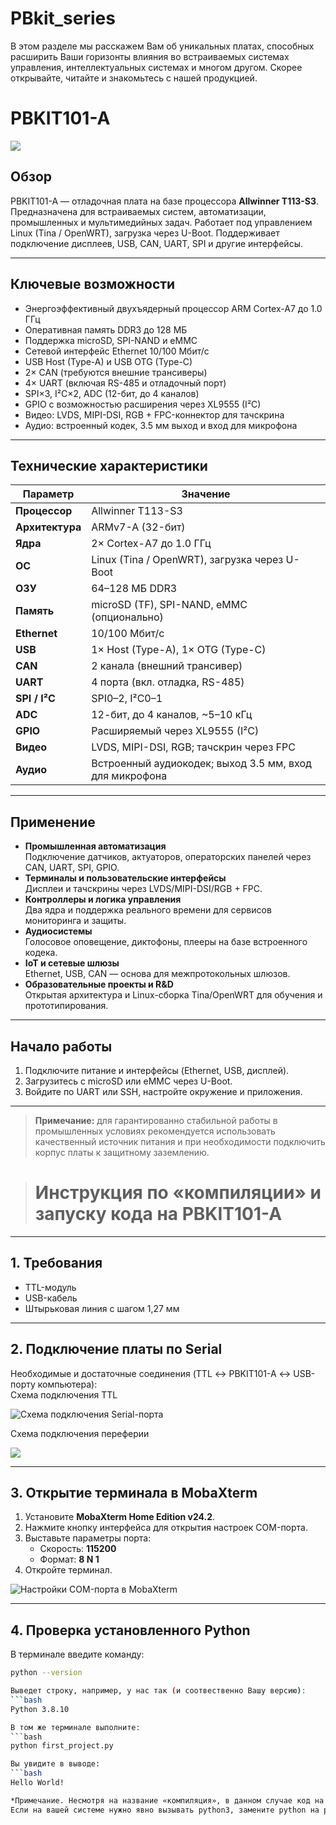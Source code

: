 # PBkit_series
В этом разделе мы расскажем Вам об уникальных платах, способных расширить Ваши горизонты влияния во встраиваемых системах управления, интеллектуальных системах и многом другом. Скорее открывайте, читайте и знакомьтесь с нашей продукцией.
# PBKIT101-A

![](images/101.jpg)

## Обзор
PBKIT101-A — отладочная плата на базе процессора **Allwinner T113-S3**.  
Предназначена для встраиваемых систем, автоматизации, промышленных и мультимедийных задач. Работает под управлением Linux (Tina / OpenWRT), загрузка через U-Boot. Поддерживает подключение дисплеев, USB, CAN, UART, SPI и другие интерфейсы.

---

## Ключевые возможности
- Энергоэффективный двухъядерный процессор ARM Cortex-A7 до 1.0 ГГц  
- Оперативная память DDR3 до 128 МБ  
- Поддержка microSD, SPI-NAND и eMMC  
- Сетевой интерфейс Ethernet 10/100 Мбит/с  
- USB Host (Type-A) и USB OTG (Type-C)  
- 2× CAN (требуются внешние трансиверы)  
- 4× UART (включая RS-485 и отладочный порт)  
- SPI×3, I²C×2, ADC (12-бит, до 4 каналов)  
- GPIO с возможностью расширения через XL9555 (I²C)  
- Видео: LVDS, MIPI-DSI, RGB + FPC-коннектор для тачскрина  
- Аудио: встроенный кодек, 3.5 мм выход и вход для микрофона  

---

## Технические характеристики

| Параметр             | Значение                                                      |
| -------------------- | ------------------------------------------------------------- |
| **Процессор**        | Allwinner T113-S3                                             |
| **Архитектура**      | ARMv7-A (32-бит)                                              |
| **Ядра**             | 2× Cortex-A7 до 1.0 ГГц                                       |
| **ОС**               | Linux (Tina / OpenWRT), загрузка через U-Boot                 |
| **ОЗУ**              | 64–128 МБ DDR3                                                |
| **Память**           | microSD (TF), SPI-NAND, eMMC (опционально)                    |
| **Ethernet**         | 10/100 Мбит/с                                                 |
| **USB**              | 1× Host (Type-A), 1× OTG (Type-C)                             |
| **CAN**              | 2 канала (внешний трансивер)                                  |
| **UART**             | 4 порта (вкл. отладка, RS-485)                                |
| **SPI / I²C**        | SPI0–2, I²C0–1                                                |
| **ADC**              | 12-бит, до 4 каналов, ~5–10 кГц                               |
| **GPIO**             | Расширяемый через XL9555 (I²C)                                |
| **Видео**            | LVDS, MIPI-DSI, RGB; тачскрин через FPC                       |
| **Аудио**            | Встроенный аудиокодек; выход 3.5 мм, вход для микрофона      |

---

## Применение
- **Промышленная автоматизация**  
  Подключение датчиков, актуаторов, операторских панелей через CAN, UART, SPI, GPIO.  
- **Терминалы и пользовательские интерфейсы**  
  Дисплеи и тачскрины через LVDS/MIPI-DSI/RGB + FPC.  
- **Контроллеры и логика управления**  
  Два ядра и поддержка реального времени для сервисов мониторинга и защиты.  
- **Аудиосистемы**  
  Голосовое оповещение, диктофоны, плееры на базе встроенного кодека.  
- **IoT и сетевые шлюзы**  
  Ethernet, USB, CAN — основа для межпротокольных шлюзов.  
- **Образовательные проекты и R&D**  
  Открытая архитектура и Linux-сборка Tina/OpenWRT для обучения и прототипирования.

---

## Начало работы
1. Подключите питание и интерфейсы (Ethernet, USB, дисплей).  
2. Загрузитесь с microSD или eMMC через U-Boot.  
3. Войдите по UART или SSH, настройте окружение и приложения.  

---

> **Примечание:** для гарантированно стабильной работы в промышленных условиях рекомендуется использовать качественный источник питания и при необходимости подключить корпус платы к защитному заземлению.



> # Инструкция по «компиляции» и запуску кода на PBKIT101-A

---

## 1. Требования

- TTL-модуль  
- USB-кабель  
- Штырьковая линия с шагом 1,27 мм  

---

## 2. Подключение платы по Serial

Необходимые и достаточные соединения (TTL ↔ PBKIT101-A ↔ USB-порту компьютера):  
Схема подключения TTL

![Схема подключения Serial-порта](images/ttl.jpg)  

Схема подключения переферии

![](images/connection.jpg)

---

## 3. Открытие терминала в MobaXterm

1. Установите **MobaXterm Home Edition v24.2**.  
2. Нажмите кнопку интерфейса для открытия настроек COM-порта.  
3. Выставьте параметры порта:  
   - Скорость: **115200**  
   - Формат: **8 N 1**  
4. Откройте терминал.  

![Настройки COM-порта в MobaXterm](images/mbx.jpg)  

---

## 4. Проверка установленного Python

В терминале введите команду:

```bash
python --version

Выведет строку, например, у нас так (и соотвественно Вашу версию):
```bash
Python 3.8.10

В том же терминале выполните:
```bash
python first_project.py

Вы увидите в выводе:
```bash
Hello World!

*Примечание. Несмотря на название «компиляция», в данном случае код на Python интерпретируется напрямую без явного этапа сборки.
Если на вашей системе нужно явно вызывать python3, замените python на python3 во всех командах.*

